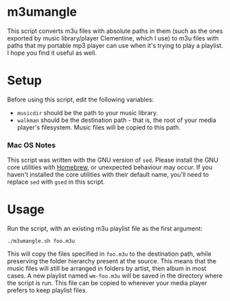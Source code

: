 # m3umangle

This script converts m3u files with absolute paths in them (such as the ones exported by music library/player Clementine, which I use) to m3u files with paths that my portable mp3 player can use when it's trying to play a playlist. I hope you find it useful as well.

# Setup

Before using this script, edit the following variables:

* `musicdir` should be the path to your music library.
* `walkman` should be the destination path - that is, the root of your media player's filesystem. Music files will be copied to this path.

### Mac OS Notes

This script was written with the GNU version of `sed`. Please install the GNU core utilities with [Homebrew](https://brew.sh), or unexpected behaviour may occur. If you haven't installed the core utilities with their default name, you'll need to replace `sed` with `gsed` in this script.

# Usage

Run the script, with an existing m3u playlist file as the first argument:

`./m3umangle.sh foo.m3u`

This will copy the files specified in `foo.m3u` to the destination path, while preserving the folder hierarchy present at the source. This means that the music files will still be arranged in folders by artist, then album in most cases. A new playlist named `wm-foo.m3u` will be saved in the directory where the script is run. This file can be copied to wherever your media player prefers to keep playlist files.
